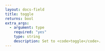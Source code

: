 ```yaml
---
layout: docs-field
title: toggle
returns: bool
extra_args:
  - argument: type
    required: "yes"
    type: string
    description: Set to <code>toggle</code>.
---
```

